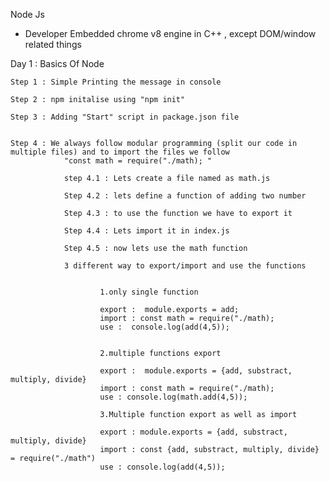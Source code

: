Node Js

- Developer Embedded chrome v8 engine in C++ , except DOM/window related things 


Day 1 : Basics Of Node

    Step 1 : Simple Printing the message in console

    Step 2 : npm initalise using "npm init"

    Step 3 : Adding "Start" script in package.json file


    Step 4 : We always follow modular programming (split our code in multiple files) and to import the files we follow
                "const math = require("./math); "

                step 4.1 : Lets create a file named as math.js

                Step 4.2 : lets define a function of adding two number

                Step 4.3 : to use the function we have to export it 

                Step 4.4 : Lets import it in index.js

                Step 4.5 : now lets use the math function

                3 different way to export/import and use the functions
                     

                        1.only single function

                        export :  module.exports = add;
                        import : const math = require("./math);
                        use :  console.log(add(4,5));
        

                        2.multiple functions export

                        export :  module.exports = {add, substract, multiply, divide}
                        import : const math = require("./math);
                        use : console.log(math.add(4,5));

                        3.Multiple function export as well as import

                        export : module.exports = {add, substract, multiply, divide}
                        import : const {add, substract, multiply, divide} = require("./math")
                        use : console.log(add(4,5));